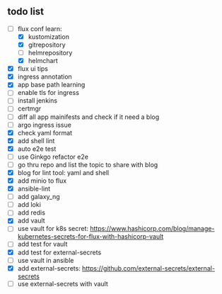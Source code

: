 ## todo list

- [ ] flux conf learn:
  - [x] kustomization
  - [x] gitrepository
  - [ ] helmrepository
  - [x] helmchart
- [x] flux ui tips
- [x] ingress annotation
- [x] app base path learning
- [ ] enable tls for ingress
- [ ] install jenkins
- [ ] certmgr
- [ ] diff all app mainifests and check if it need a blog
- [ ] argo ingress issue
- [x] check yaml format
- [x] add shell lint
- [x] auto e2e test
- [ ] use Ginkgo refactor e2e
- [ ] go thru repo and list the topic to share with blog
- [x] blog for lint tool: yaml and shell
- [x] add minio to flux
- [x] ansible-lint
- [ ] add galaxy_ng
- [ ] add loki
- [ ] add redis
- [x] add vault
- [ ] use vault for k8s secret: https://www.hashicorp.com/blog/manage-kubernetes-secrets-for-flux-with-hashicorp-vault
- [ ] add test for vault
- [x] add test for external-secrets
- [ ] use vault in ansible
- [x] add external-secrets: https://github.com/external-secrets/external-secrets
- [ ] use external-secrets with vault
